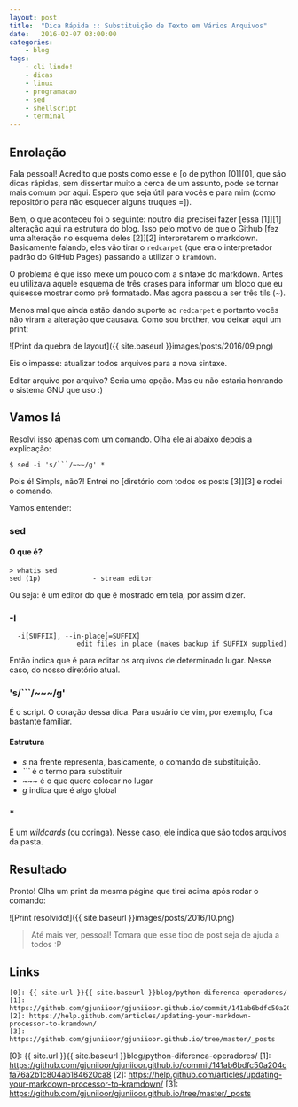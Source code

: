 ```yaml
---
layout: post
title:  "Dica Rápida :: Substituição de Texto em Vários Arquivos"
date:   2016-02-07 03:00:00
categories:
    - blog
tags:
    - cli lindo!
    - dicas
    - linux
    - programacao
    - sed
    - shellscript
    - terminal
---
```


## Enrolação

Fala pessoal! Acredito que posts como esse e [o de python \[0\]][0], que são dicas rápidas, sem dissertar muito a cerca de um assunto, pode se tornar mais comum por aqui. Espero que seja útil para vocês e para mim (como repositório para não esquecer alguns truques =]).

Bem, o que aconteceu foi o seguinte: noutro dia precisei fazer [essa \[1\]][1] alteração aqui na estrutura do blog. Isso pelo motivo de que o Github [fez uma alteração no esquema deles \[2\]][2] interpretarem o markdown. Basicamente falando, eles vão tirar o `redcarpet` (que era o interpretador padrão do GitHub Pages) passando a utilizar o `kramdown`.

O problema é que isso mexe um pouco com a sintaxe do markdown. Antes eu utilizava aquele esquema de três crases para informar um bloco que eu quisesse mostrar como pré formatado. Mas agora passou a ser três tils (~).

Menos mal que ainda estão dando suporte ao `redcarpet` e portanto vocês não viram a alteração que causava. Como sou brother, vou deixar aqui um print:

![Print da quebra de layout]({{ site.baseurl }}images/posts/2016/09.png)

Eis o impasse: atualizar todos arquivos para a nova sintaxe.

Editar arquivo por arquivo? Seria uma opção. Mas eu não estaria honrando o sistema GNU que uso :)

## Vamos lá

Resolvi isso apenas com um comando. Olha ele ai abaixo depois a explicação:

~~~
$ sed -i 's/```/~~~/g' *
~~~

Pois é! Simpls, não?! Entrei no [diretório com todos os posts \[3\]][3] e rodei o comando.

Vamos entender:

### sed

#### O que é?

~~~
> whatis sed
sed (1p)             - stream editor
~~~

Ou seja: é um editor do que é mostrado em tela, por assim dizer.

### -i

~~~
  -i[SUFFIX], --in-place[=SUFFIX]
                 edit files in place (makes backup if SUFFIX supplied)
~~~

Então indica que é para editar os arquivos de determinado lugar. Nesse caso, do nosso diretório atual.

### 's/```/~~~/g'

É o script. O coração dessa dica. Para usuário de vim, por exemplo, fica bastante familiar.

#### Estrutura

* *s* na frente representa, basicamente, o comando de substituição.
* *```* é o termo para substituir
* *~~~* é o que quero colocar no lugar
* *g* indica que é algo global


### *

É um *wildcards* (ou coringa). Nesse caso, ele indica que são todos arquivos da pasta.

## Resultado

Pronto! Olha um print da mesma página que tirei acima após rodar o comando:

![Print resolvido!]({{ site.baseurl }}images/posts/2016/10.png)

> Até mais ver, pessoal! Tomara que esse tipo de post seja de ajuda a todos :P

## Links

~~~
[0]: {{ site.url }}{{ site.baseurl }}blog/python-diferenca-operadores/
[1]: https://github.com/gjuniioor/gjuniioor.github.io/commit/141ab6bdfc50a204cfa76a2b1c804ab184620ca8
[2]: https://help.github.com/articles/updating-your-markdown-processor-to-kramdown/
[3]: https://github.com/gjuniioor/gjuniioor.github.io/tree/master/_posts
~~~

[0]: {{ site.url }}{{ site.baseurl }}blog/python-diferenca-operadores/
[1]: https://github.com/gjuniioor/gjuniioor.github.io/commit/141ab6bdfc50a204cfa76a2b1c804ab184620ca8
[2]: https://help.github.com/articles/updating-your-markdown-processor-to-kramdown/
[3]: https://github.com/gjuniioor/gjuniioor.github.io/tree/master/_posts
